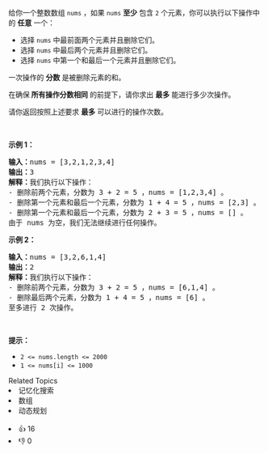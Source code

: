 <p>给你一个整数数组&nbsp;<code>nums</code>&nbsp;，如果&nbsp;<code>nums</code>&nbsp;<strong>至少</strong>&nbsp;包含 <code>2</code>&nbsp;个元素，你可以执行以下操作中的&nbsp;<strong>任意</strong>&nbsp;一个：</p>

<ul> 
 <li>选择 <code>nums</code>&nbsp;中最前面两个元素并且删除它们。</li> 
 <li>选择 <code>nums</code>&nbsp;中最后两个元素并且删除它们。</li> 
 <li>选择 <code>nums</code>&nbsp;中第一个和最后一个元素并且删除它们。</li> 
</ul>

<p>一次操作的&nbsp;<strong>分数</strong>&nbsp;是被删除元素的和。</p>

<p>在确保<strong>&nbsp;所有操作分数相同</strong>&nbsp;的前提下，请你求出&nbsp;<strong>最多</strong>&nbsp;能进行多少次操作。</p>

<p>请你返回按照上述要求&nbsp;<strong>最多</strong>&nbsp;可以进行的操作次数。</p>

<p>&nbsp;</p>

<p><strong class="example">示例 1：</strong></p>

<pre>
<b>输入：</b>nums = [3,2,1,2,3,4]
<b>输出：</b>3
<b>解释：</b>我们执行以下操作：
- 删除前两个元素，分数为 3 + 2 = 5 ，nums = [1,2,3,4] 。
- 删除第一个元素和最后一个元素，分数为 1 + 4 = 5 ，nums = [2,3] 。
- 删除第一个元素和最后一个元素，分数为 2 + 3 = 5 ，nums = [] 。
由于 nums 为空，我们无法继续进行任何操作。
</pre>

<p><strong class="example">示例 2：</strong></p>

<pre>
<b>输入：</b>nums = [3,2,6,1,4]
<b>输出：</b>2
<b>解释：</b>我们执行以下操作：
- 删除前两个元素，分数为 3 + 2 = 5 ，nums = [6,1,4] 。
- 删除最后两个元素，分数为 1 + 4 = 5 ，nums = [6] 。
至多进行 2 次操作。
</pre>

<p>&nbsp;</p>

<p><strong>提示：</strong></p>

<ul> 
 <li><code>2 &lt;= nums.length &lt;= 2000</code></li> 
 <li><code>1 &lt;= nums[i] &lt;= 1000</code></li> 
</ul>

<div><div>Related Topics</div><div><li>记忆化搜索</li><li>数组</li><li>动态规划</li></div></div><br><div><li>👍 16</li><li>👎 0</li></div>